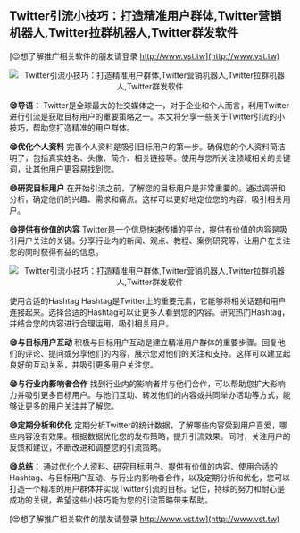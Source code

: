 ## **Twitter引流小技巧：打造精准用户群体,Twitter营销机器人,Twitter拉群机器人,Twitter群发软件**

[😍想了解推广相关软件的朋友请登录 http://www.vst.tw](http://www.vst.tw)

 <center><img src="https://vst.tw/MP4/tuiguang/png/8.png" alt="Twitter引流小技巧：打造精准用户群体,Twitter营销机器人,Twitter拉群机器人,Twitter群发软件"></center>

**😄导语：**
Twitter是全球最大的社交媒体之一，对于企业和个人而言，利用Twitter进行引流是获取目标用户的重要策略之一。本文将分享一些关于Twitter引流的小技巧，帮助您打造精准的用户群体。

**😄优化个人资料**
完善个人资料是吸引目标用户的第一步。确保您的个人资料简洁明了，包括真实姓名、头像、简介、相关链接等。使用与您所关注领域相关的关键词，让其他用户更容易找到您。

**😄研究目标用户**
在开始引流之前，了解您的目标用户是非常重要的。通过调研和分析，确定他们的兴趣、需求和痛点。这样可以更好地定位您的内容，吸引相关用户。

**😄提供有价值的内容**
Twitter是一个信息快速传播的平台，提供有价值的内容是吸引用户关注的关键。分享行业内的新闻、观点、教程、案例研究等，让用户在关注您的同时获得有益的信息。

 <center><img src="https://vst.tw/MP4/tuiguang/png/0.png" alt="Twitter引流小技巧：打造精准用户群体,Twitter营销机器人,Twitter拉群机器人,Twitter群发软件"></center>

使用合适的Hashtag
Hashtag是Twitter上的重要元素，它能够将相关话题和用户连接起来。选择合适的Hashtag可以让更多人看到您的内容。研究热门Hashtag，并结合您的内容进行合理运用，吸引相关用户。

**😄与目标用户互动**
积极与目标用户互动是建立精准用户群体的重要步骤。回复他们的评论、提问或分享他们的内容，展示您对他们的关注和支持。这样可以建立起良好的互动关系，并吸引更多用户关注您。

**😄与行业内影响者合作**
找到行业内的影响者并与他们合作，可以帮助您扩大影响力并吸引更多目标用户。与他们互动、转发他们的内容或共同举办活动等方式，能够让更多的用户关注并了解您。

**😄定期分析和优化**
定期分析Twitter的统计数据，了解哪些内容受到用户喜爱，哪些内容没有效果。根据数据优化您的发布策略，提升引流效果。同时，关注用户的反馈和建议，不断改进和调整您的引流策略。

**😄总结：**
通过优化个人资料、研究目标用户、提供有价值的内容、使用合适的Hashtag、与目标用户互动、与行业内影响者合作，以及定期分析和优化，您可以打造一个精准的用户群体并实现Twitter引流的目标。记住，持续的努力和耐心是成功的关键，希望这些小技巧能为您的引流策略带来帮助。

[😍想了解推广相关软件的朋友请登录 http://www.vst.tw](http://www.vst.tw)



